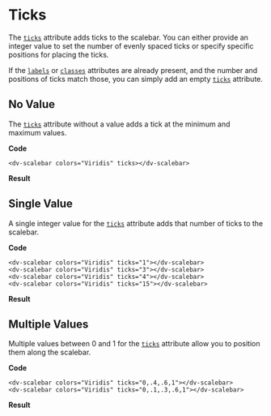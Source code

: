 # Ticks

The [`ticks`](/docs/ticks) attribute adds ticks to the scalebar. You can either provide an integer value to set the number of evenly spaced ticks or specify specific positions for placing the ticks.

If the [`labels`](/docs/labels) or [`classes`](/docs/classes) attributes are already present, and the number and positions of ticks match those, you can simply add an empty [`ticks`](/docs/ticks) attribute.

## No Value

The [`ticks`](/docs/ticks) attribute without a value adds a tick at the minimum and maximum values.

**Code**
```html{4}
<dv-scalebar colors="Viridis" ticks></dv-scalebar>
```
**Result**
<dv-scalebar colors="Viridis" ticks></dv-scalebar>

## Single Value

A single integer value for the [`ticks`](/docs/ticks) attribute adds that number of ticks to the scalebar.

**Code**
```html{4}
<dv-scalebar colors="Viridis" ticks="1"></dv-scalebar>
<dv-scalebar colors="Viridis" ticks="3"></dv-scalebar>
<dv-scalebar colors="Viridis" ticks="4"></dv-scalebar>
<dv-scalebar colors="Viridis" ticks="15"></dv-scalebar>
```
**Result**
<dv-scalebar colors="Viridis" ticks="1"></dv-scalebar>
<dv-scalebar colors="Viridis" ticks="3"></dv-scalebar>
<dv-scalebar colors="Viridis" ticks="4"></dv-scalebar>
<dv-scalebar colors="Viridis" ticks="15"></dv-scalebar>

## Multiple Values

Multiple values between 0 and 1 for the [`ticks`](/docs/ticks) attribute allow you to position them along the scalebar.

**Code**
```html{4}
<dv-scalebar colors="Viridis" ticks="0,.4,.6,1"></dv-scalebar>
<dv-scalebar colors="Viridis" ticks="0,.1,.3,.6,1"></dv-scalebar>
```
**Result**
<dv-scalebar colors="Viridis" ticks="0,.4,.6,1"></dv-scalebar>
<dv-scalebar colors="Viridis" ticks="0,.1,.3,.6,1"></dv-scalebar>
